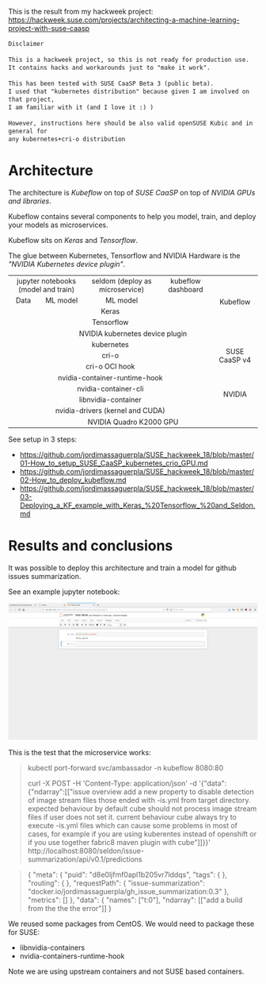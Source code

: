 This is the result from my hackweek project: https://hackweek.suse.com/projects/architecting-a-machine-learning-project-with-suse-caasp

    Disclaimer

    This is a hackweek project, so this is not ready for production use.
    It contains hacks and workarounds just to "make it work".

    This has been tested with SUSE CaaSP Beta 3 (public beta).
    I used that "kubernetes distribution" because given I am involved on that project,
    I am familiar with it (and I love it :) )

    However, instructions here should be also valid openSUSE Kubic and in general for
    any kubernetes+cri-o distribution

# Architecture

The architecture is *Kubeflow* on top of *SUSE CaaSP* on top of *NVIDIA GPUs and libraries*.

Kubeflow contains several components to help you model, train, and deploy your models as microservices.

Kubeflow sits on *Keras* and *Tensorflow*.

The glue between Kubernetes, Tensorflow and NVIDIA Hardware is the *"NVIDIA Kubernetes device plugin"*.


<table style="text-align: center">
<tr>
<td colspan="2">jupyter notebooks (model and train)</td><td>seldom (deploy as microservice)</td><td>kubeflow dashboard</td><td rowspan="4">Kubeflow</td>
</tr>
<tr>
<td>Data</td><td>ML model</td><td>ML model</td>
</tr>
<tr>
<td colspan="4">Keras</td>
</tr>
<tr>
<td colspan="4">Tensorflow</td>
</tr>
<tr>
<td colspan="6">NVIDIA kubernetes device plugin </td>
</tr>
<tr>
<td colspan="4"> kubernetes </td> <td rowspan="3"> SUSE CaaSP v4</td>
</tr>
<tr>
<td colspan="4"> cri-o </td>
</tr>
<tr>
<td colspan="4"> cri-o OCI hook </td>
</tr>
<tr>
<td colspan="4"> nvidia-container-runtime-hook </td> <td rowspan="4">NVIDIA</td>
</tr>
<tr>
<td colspan="4"> nvidia-container-cli </td>
</tr>
<tr>
<td colspan="4"> libnvidia-container </td>
</tr>
</tr>
<tr>
<td colspan="4"> nvidia-drivers (kernel and CUDA) </td>
</tr>
<tr>
<td colspan="5"> NVIDIA Quadro K2000 GPU </td>
</tr>
</table>

See setup in 3 steps:

* https://github.com/jordimassaguerpla/SUSE_hackweek_18/blob/master/01-How_to_setup_SUSE_CaaSP_kubernetes_crio_GPU.md
* https://github.com/jordimassaguerpla/SUSE_hackweek_18/blob/master/02-How_to_deploy_kubeflow.md
* https://github.com/jordimassaguerpla/SUSE_hackweek_18/blob/master/03-Deploying_a_KF_example_with_Keras_%20Tensorflow_%20and_Seldon.md

# Results and conclusions

It was possible to deploy this architecture and train a model for github issues summarization.

See an example jupyter notebook:

![HelloWorkNotebook](hello_work_jupyter_network.png)

This is the test that the microservice works:

>  kubectl port-forward svc/ambassador -n kubeflow 8080:80
>
>  curl -X POST -H 'Content-Type: application/json' -d '{"data":{"ndarray":[["issue overview add a new property to disable detection of image stream files those ended with -is.yml from target directory. expected behaviour by default cube should not process image stream files if user does not set it. current behaviour cube always try to execute -is.yml files which can cause some problems in most of cases, for example if you are using kuberentes instead of openshift or if you use together fabric8 maven plugin with cube"]]}}' http://localhost:8080/seldon/issue-summarization/api/v0.1/predictions

>{
  "meta": {
    "puid": "d8e0ljfmf0apl1b205vr7lddqs",
    "tags": {
     },
     "routing": {
     },
     "requestPath": {
       "issue-summarization": "docker.io/jordimassaguerpla/gh_issue_summarization:0.3"
      },
      "metrics": []
   },
   "data": {
     "names": ["t:0"],
     "ndarray": [["add a build from the the the error"]]
 }
>

We reused some packages from CentOS. We would need to package these for SUSE:

* libnvidia-containers
* nvidia-containers-runtime-hook

Note we are using upstream containers and not SUSE based containers.
